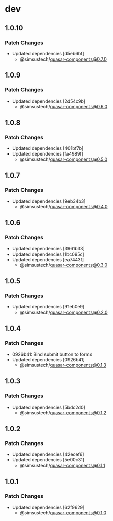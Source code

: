 # dev

## 1.0.10

### Patch Changes

- Updated dependencies [d5eb6bf]
  - @simsustech/quasar-components@0.7.0

## 1.0.9

### Patch Changes

- Updated dependencies [2d54c9b]
  - @simsustech/quasar-components@0.6.0

## 1.0.8

### Patch Changes

- Updated dependencies [401bf7b]
- Updated dependencies [fa4989f]
  - @simsustech/quasar-components@0.5.0

## 1.0.7

### Patch Changes

- Updated dependencies [9eb34b3]
  - @simsustech/quasar-components@0.4.0

## 1.0.6

### Patch Changes

- Updated dependencies [3961b33]
- Updated dependencies [1bc095c]
- Updated dependencies [ea7443f]
  - @simsustech/quasar-components@0.3.0

## 1.0.5

### Patch Changes

- Updated dependencies [91eb0e9]
  - @simsustech/quasar-components@0.2.0

## 1.0.4

### Patch Changes

- 0926b41: Bind submit button to forms
- Updated dependencies [0926b41]
  - @simsustech/quasar-components@0.1.3

## 1.0.3

### Patch Changes

- Updated dependencies [5bdc2d0]
  - @simsustech/quasar-components@0.1.2

## 1.0.2

### Patch Changes

- Updated dependencies [42ecef6]
- Updated dependencies [5e00c31]
  - @simsustech/quasar-components@0.1.1

## 1.0.1

### Patch Changes

- Updated dependencies [62f9629]
  - @simsustech/quasar-components@0.1.0
